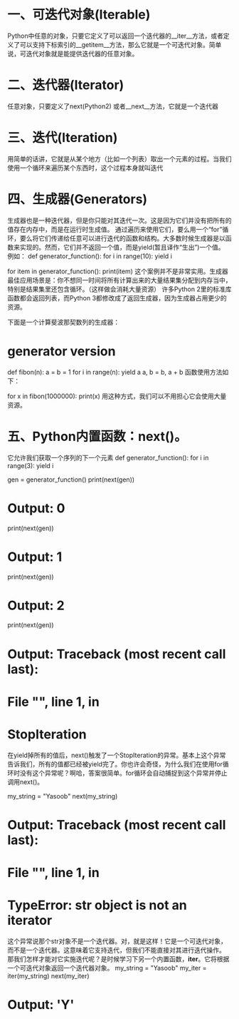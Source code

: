 # 一、可迭代对象(Iterable)
Python中任意的对象，只要它定义了可以返回一个迭代器的__iter__方法，或者定义了可以支持下标索引的__getitem__方法，那么它就是一个可迭代对象。简单说，可迭代对象就是能提供迭代器的任意对象。

# 二、迭代器(Iterator)
任意对象，只要定义了next(Python2) 或者__next__方法，它就是一个迭代器

# 三、迭代(Iteration)
用简单的话讲，它就是从某个地方（比如一个列表）取出一个元素的过程。当我们使用一个循环来遍历某个东西时，这个过程本身就叫迭代

# 四、生成器(Generators)
生成器也是一种迭代器，但是你只能对其迭代一次。这是因为它们并没有把所有的值存在内存中，而是在运行时生成值。
通过遍历来使用它们，要么用一个“for”循环，要么将它们传递给任意可以进行迭代的函数和结构。大多数时候生成器是以函数来实现的。然而，它们并不返回一个值，而是yield(暂且译作“生出”)一个值。
例如：
def generator_function():
    for i in range(10):
        yield i

for item in generator_function():
    print(item)
这个案例并不是非常实用。生成器最佳应用场景是：你不想同一时间将所有计算出来的大量结果集分配到内存当中，特别是结果集里还包含循环。（这样做会消耗大量资源）
许多Python 2里的标准库函数都会返回列表，而Python 3都修改成了返回生成器，因为生成器占用更少的资源。

下面是一个计算斐波那契数列的生成器：
# generator version
def fibon(n):
    a = b = 1
    for i in range(n):
        yield a
        a, b = b, a + b
函数使用方法如下：

for x in fibon(1000000):
    print(x)
用这种方式，我们可以不用担心它会使用大量资源。

# 五、Python内置函数：next()。
它允许我们获取一个序列的下一个元素
def generator_function():
    for i in range(3):
        yield i

gen = generator_function()
print(next(gen))
# Output: 0
print(next(gen))
# Output: 1
print(next(gen))
# Output: 2
print(next(gen))
# Output: Traceback (most recent call last):
#            File "<stdin>", line 1, in <module>
#         StopIteration
在yield掉所有的值后，next()触发了一个StopIteration的异常。基本上这个异常告诉我们，所有的值都已经被yield完了。你也许会奇怪，为什么我们在使用for循环时没有这个异常呢？啊哈，答案很简单。for循环会自动捕捉到这个异常并停止调用next()。

my_string = "Yasoob"
next(my_string)
# Output: Traceback (most recent call last):
#      File "<stdin>", line 1, in <module>
#    TypeError: str object is not an iterator
这个异常说那个str对象不是一个迭代器。对，就是这样！它是一个可迭代对象，而不是一个迭代器。这意味着它支持迭代，但我们不能直接对其进行迭代操作。
那我们怎样才能对它实施迭代呢？是时候学习下另一个内置函数，**iter**。它将根据一个可迭代对象返回一个迭代器对象。
my_string = "Yasoob"
my_iter = iter(my_string)
next(my_iter)
# Output: 'Y'